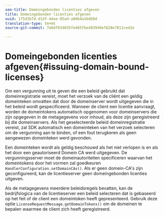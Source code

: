 ```yaml
---
seo-title: Domeingebonden licenties afgeven
title: Domeingebonden licenties afgeven
uuid: 175d3b7d-d1df-44ee-85ad-a0db4a1bdb9d
translation-type: tm+mt
source-git-commit: 7e8df034035fe465fbe403949ef828e7811ced2e

---
```



# Domeingebonden licenties afgeven{#issuing-domain-bound-licenses}

Om een vergunning uit te geven die een beleid gebruikt dat domeinregistratie vereist, moet het verzoek van de cliënt een geldig domeinteken omvatten dat door de domeinserver wordt uitgegeven die in het beleid wordt gespecificeerd. Wanneer de client een licentie aanvraagt, worden de domeintokens automatisch opgenomen voor domeinservers die zijn opgegeven in de metagegevens voor inhoud, als deze zijn geregistreerd bij die domeinservers. Als het geselecteerde beleid domeinregistratie vereist, zal SDK automatisch een domeinteken van het verzoek selecteren om de vergunning aan te binden, of een fout terugkeren als geen aangewezen domeinteken werd gevonden.

Een domeinteken wordt als geldig beschouwd als het niet verlopen is en als het door een geautoriseerd Domein CA werd uitgegeven. De vergunningsserver moet de domeinautoriteiten specificeren waarvan het domeintokens door het vormen zal goedkeuren `HandlerConfiguration.setDomainCAs()`. Als er geen domein-CA&#39;s zijn geconfigureerd, kan de licentieserver geen domeingebonden licenties uitgeven.

Als de metagegevens meerdere beleidsregels bevatten, kan de bedrijfslogica van de licentieserver een beleid selecteren dat is gebaseerd op het feit of de client een domeintoken heeft gepresenteerd. Gebruik deze optie `LicenseRequestMessage.getDomainTokens()` om de domeinen te bepalen waarmee de client zich heeft geregistreerd.
